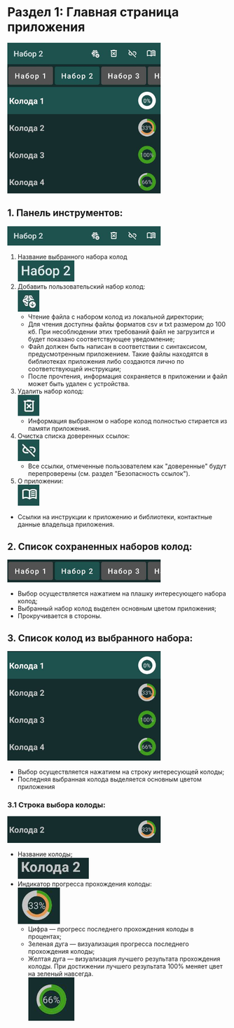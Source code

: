 # Раздел 1: Главная страница приложения
<img src="resources/activity1/ru/full.png" width="350">

<br>

## 1. Панель инструментов:
<img src="resources/activity1/ru/app_bar.png" width="350"><br>
1. Название выбранного набора колод<br>
![](resources/activity1/ru/chosen_deck_name.png)
2. Добавить пользовательский набор колод:<br>
![](resources/activity1/read_decks_set.png)
   - Чтение файла с набором колод из локальной директории;
   - Для чтения доступны файлы форматов csv и txt размером до 100 кб. При несоблюдении этих требований файл не загрузится и будет показано соответствующее уведомление;
   - Файл должен быть написан в соответствии с синтаксисом, предусмотренным приложением. Такие файлы находятся в библиотеках приложения либо создаются лично по соответствующей инструкции;
   - После прочтения, информация сохраняется в приложении и файл может быть удален с устройства.
3. Удалить набор колод:<br>
![](resources/activity1/delete_chosen_deck_set.png)
   - Информация выбранном о наборе колод полностью стирается из памяти приложения.
4. Очистка списка доверенных ссылок:<br>
![](resources/activity1/clear_trusted_links_list.png)
   - Все ссылки, отмеченные пользователем как "доверенные" будут перепроверены (см. раздел "Безопасность ссылок").
6. О приложении: <br>
![](resources/read_me.png)
  - Ссылки на инструкции к приложению и библиотеки, контактные данные владельца приложения.

## 2. Список сохраненных наборов колод:<br>
<img src="resources/activity1/ru/deck_set_list.png" width="350"><br>
   - Выбор осуществляется нажатием на плашку интересующего набора колод;
   - Выбранный набор колод выделен основным цветом приложения;
   - Прокручивается в стороны.
   
## 3. Список колод из выбранного набора:<br>
<img src="resources/activity1/ru/deck_set.png" width="350"><br>
   - Выбор осуществляется нажатием на строку интересующей колоды;
   - Последняя выбранная колода выделяется основным цветом приложения
### 3.1 Строка выбора колоды:<br>
<img src="resources/activity1/ru/deck_string.png" width="350"><br>
 - Название колоды;<br>
![](resources/activity1/ru/deck_name.png)
 - Индикатор прогресса прохождения колоды:<br>
![](resources/activity1/progress_bar.png)<br>
    - Цифра — прогресс последнего прохождения колоды в процентах;
    - Зеленая дуга — визуализация прогресса последнего прохождения колоды;
    - Желтая дуга — визуализация лучшего результата прохождения колоды.
    При достижении лучшего результата 100% меняет цвет на зеленый навсегда.<br>
    ![](resources/activity1/progress_bar_complete.png)